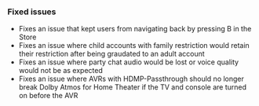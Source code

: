 ### Fixed issues
- Fixes an issue that kept users from navigating back by pressing B in the Store
- Fixes an issue where child accounts with family restriction would retain their restriction after being graudated to an adult account
- Fixes an issue where party chat audio would be lost or voice quality would not be as expected
- Fixes an issue where AVRs with HDMP-Passthrough should no longer break Dolby Atmos for Home Theater if the TV and console are turned on before the AVR